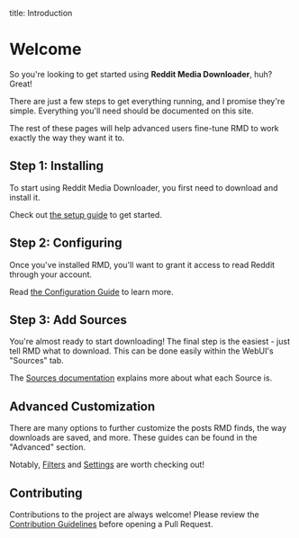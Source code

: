 title: Introduction
# Welcome

So you're looking to get started using __Reddit Media Downloader__, huh? Great!

There are just a few steps to get everything running, and I promise they're simple. 
Everything you'll need should be documented on this site.

The rest of these pages will help advanced users fine-tune RMD to work exactly the way they want it to.

## Step 1: Installing
To start using Reddit Media Downloader, you first need to download and install it. 

Check out [the setup guide](./Getting_Started/Installing.md) to get started.

## Step 2: Configuring
Once you've installed RMD, you'll want to grant it access to read Reddit through your account.

Read [the Configuration Guide](./Getting_Started/Running_&_Configuring.md) to learn more.

## Step 3: Add Sources
You're almost ready to start downloading! The final step is the easiest - just tell RMD what to download.
This can be done easily within the WebUI's "Sources" tab.

The [Sources documentation](./Getting_Started/Sources.md) explains more about what each Source is.


## Advanced Customization
There are many options to further customize the posts RMD finds, the way downloads are saved, and more. 
These guides can be found in the "Advanced" section. 

Notably, [Filters](Advanced_Usage/Filters.md) and [Settings](Advanced_Usage/Settings.md) are worth checking out!

## Contributing
Contributions to the project are always welcome!
Please review the [Contribution Guidelines](CONTRIBUTING.md) before opening a Pull Request.
